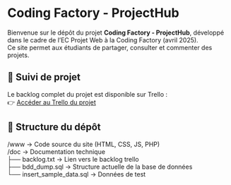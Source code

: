 # Coding Factory - ProjectHub

Bienvenue sur le dépôt du projet **Coding Factory - ProjectHub**, développé dans le cadre de l’EC Projet Web à la Coding Factory (avril 2025).  
Ce site permet aux étudiants de partager, consulter et commenter des projets.

## 🔗 Suivi de projet

Le backlog complet du projet est disponible sur Trello :  
👉 [Accéder au Trello du projet](https://trello.com/b/cnsd4DM9/projects-hub)

## 📁 Structure du dépôt

/www → Code source du site (HTML, CSS, JS, PHP) <br />
/doc → Documentation technique <br />
├── backlog.txt → Lien vers le backlog trello <br />
├── bdd_dump.sql → Structure actuelle de la base de données <br />
└── insert_sample_data.sql → Données de test <br />
